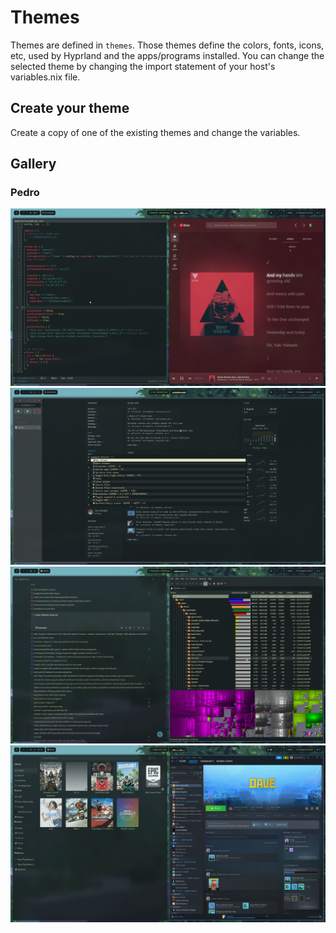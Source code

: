 # Themes

Themes are defined in `themes`. Those themes define the colors, fonts, icons, etc, used by Hyprland and the apps/programs installed.
You can change the selected theme by changing the import statement of your host's variables.nix file.

## Create your theme

Create a copy of one of the existing themes and change the variables.

## Gallery

### Pedro

![nvim / yt music](../.github/assets/images/nvim-yt-music.png)
![zen browser / command palette](../.github/assets/images/zen-browser-and-command-palette.png)
![qdirstat / planify](../.github/assets/images/qdirstat-planify.png)
![gaming](../.github/assets/images/gaming.png)
